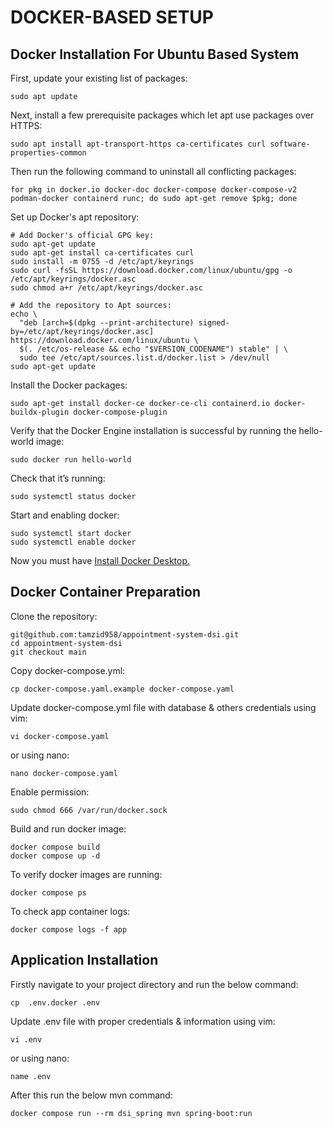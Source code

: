 # DOCKER-BASED SETUP

## Docker Installation For Ubuntu Based System

First, update your existing list of packages:

```
sudo apt update
```

Next, install a few prerequisite packages which let apt use packages over HTTPS:

```
sudo apt install apt-transport-https ca-certificates curl software-properties-common
```

Then run the following command to uninstall all conflicting packages:

```
for pkg in docker.io docker-doc docker-compose docker-compose-v2 podman-docker containerd runc; do sudo apt-get remove $pkg; done
```

Set up Docker's apt repository:

```
# Add Docker's official GPG key:
sudo apt-get update
sudo apt-get install ca-certificates curl
sudo install -m 0755 -d /etc/apt/keyrings
sudo curl -fsSL https://download.docker.com/linux/ubuntu/gpg -o /etc/apt/keyrings/docker.asc
sudo chmod a+r /etc/apt/keyrings/docker.asc

# Add the repository to Apt sources:
echo \
  "deb [arch=$(dpkg --print-architecture) signed-by=/etc/apt/keyrings/docker.asc] https://download.docker.com/linux/ubuntu \
  $(. /etc/os-release && echo "$VERSION_CODENAME") stable" | \
  sudo tee /etc/apt/sources.list.d/docker.list > /dev/null
sudo apt-get update
```

Install the Docker packages:

```
sudo apt-get install docker-ce docker-ce-cli containerd.io docker-buildx-plugin docker-compose-plugin
```

Verify that the Docker Engine installation is successful by running the hello-world image:

```
sudo docker run hello-world
```

Check that it’s running:

```
sudo systemctl status docker
```

Start and enabling docker:

```
sudo systemctl start docker
sudo systemctl enable docker
```

Now you must have [Install Docker Desktop.](https://docs.docker.com/desktop/install/ubuntu/)

## Docker Container Preparation

Clone the repository:

```
git@github.com:tamzid958/appointment-system-dsi.git
cd appointment-system-dsi
git checkout main
```

Copy docker-compose.yml:

```
cp docker-compose.yaml.example docker-compose.yaml
```

Update docker-compose.yml file with database & others credentials using vim:

```
vi docker-compose.yaml
```

or using nano:

```
nano docker-compose.yaml
```

Enable permission:

```
sudo chmod 666 /var/run/docker.sock
```

Build and run docker image:

```
docker compose build
docker compose up -d
```

To verify docker images are running:

```
docker compose ps
```

To check app container logs:

```
docker compose logs -f app
```

## Application Installation

Firstly navigate to your project directory and run the below command:

```
cp  .env.docker .env
```

Update .env file with proper credentials & information using vim:

```
vi .env
```

or using nano:

```
name .env
```

After this run the below mvn command:

```
docker compose run --rm dsi_spring mvn spring-boot:run
```